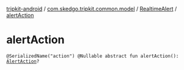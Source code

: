 [tripkit-android](../../index.md) / [com.skedgo.tripkit.common.model](../index.md) / [RealtimeAlert](index.md) / [alertAction](./alert-action.md)

# alertAction

`@SerializedName("action") @Nullable abstract fun alertAction(): `[`AlertAction`](../-alert-action/index.md)`?`